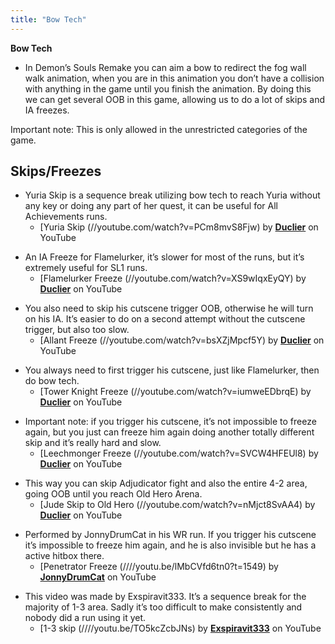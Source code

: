 ```yaml
---
title: "Bow Tech"
---
```


**Bow Tech**

- In Demon’s Souls Remake you can aim a bow to redirect the fog wall walk animation, when you are in this animation you don’t have a collision with anything in the game until you finish the animation. By doing this we can get several OOB in this game, allowing us to do a lot of skips and IA freezes.

Important note: This is only allowed in the unrestricted categories of the game.

## Skips/Freezes

- Yuria Skip is a sequence break utilizing bow tech to reach Yuria without any key or doing any part of her quest, it can be useful for All Achievements runs.
  - [Yuria Skip (//youtube.com/watch?v=PCm8mvS8Fjw) by **[Duclier](https://www.youtube.com/channel/UCIXfE6zOZEfVUh2BmpKJ8-w)** on YouTube

* An IA Freeze for Flamelurker, it’s slower for most of the runs, but it’s extremely useful for SL1 runs.
  - [Flamelurker Freeze (//youtube.com/watch?v=XS9wIqxEyQY) by **[Duclier](https://www.youtube.com/channel/UCIXfE6zOZEfVUh2BmpKJ8-w)** on YouTube

- You also need to skip his cutscene trigger OOB, otherwise he will turn on his IA. It’s easier to do on a second attempt without the cutscene trigger, but also too slow.
  - [Allant Freeze (//youtube.com/watch?v=bsXZjMpcf5Y) by **[Duclier](https://www.youtube.com/channel/UCIXfE6zOZEfVUh2BmpKJ8-w)** on YouTube

* You always need to first trigger his cutscene, just like Flamelurker, then do bow tech.
  - [Tower Knight Freeze (//youtube.com/watch?v=iumweEDbrqE) by **[Duclier](https://www.youtube.com/channel/UCIXfE6zOZEfVUh2BmpKJ8-w)** on YouTube

- Important note: if you trigger his cutscene, it’s not impossible to freeze again, but you just can freeze him again doing another totally different skip and it’s really hard and slow.
  - [Leechmonger Freeze (//youtube.com/watch?v=SVCW4HFEUl8) by **[Duclier](https://www.youtube.com/channel/UCIXfE6zOZEfVUh2BmpKJ8-w)** on YouTube

* This way you can skip Adjudicator fight and also the entire 4-2 area, going OOB until you reach Old Hero Arena.
  - [Jude Skip to Old Hero (//youtube.com/watch?v=nMjct8SvAA4) by **[Duclier](https://www.youtube.com/channel/UCIXfE6zOZEfVUh2BmpKJ8-w)** on YouTube

- Performed by JonnyDrumCat in his WR run. If you trigger his cutscene it’s impossible to freeze him again, and he is also invisible but he has a active hitbox there.
  - [Penetrator Freeze (////youtu.be/lMbCVfd6tn0?t=1549) by **[JonnyDrumCat](https://www.youtube.com/channel/UCVqMV-lv0QHqozE7wygxW_g)** on YouTube

* This video was made by Exspiravit333. It’s a sequence break for the majority of 1-3 area. Sadly it’s too difficult to make consistently and nobody did a run using it yet.
  - [1-3 skip (////youtu.be/TO5kcZcbJNs) by **[Exspiravit333](https://www.youtube.com/channel/UCPPYSrNYM4qXkMaslmHM5Ew)** on YouTube
